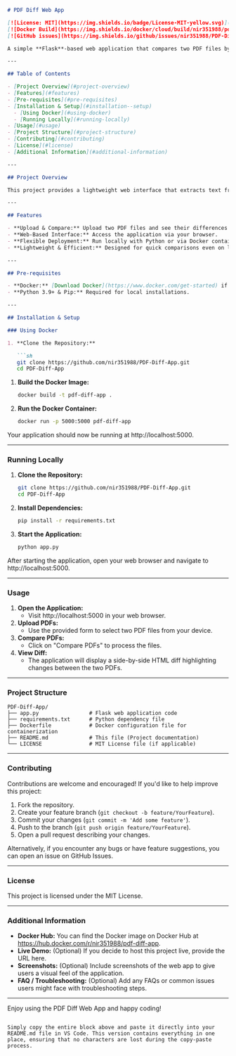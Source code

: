 
```markdown
# PDF Diff Web App

[![License: MIT](https://img.shields.io/badge/License-MIT-yellow.svg)](LICENSE)
[![Docker Build](https://img.shields.io/docker/cloud/build/nir351988/pdf-diff-app)](https://hub.docker.com/r/nir351988/pdf-diff-app)
[![GitHub issues](https://img.shields.io/github/issues/nir351988/PDF-Diff-App)](https://github.com/nir351988/PDF-Diff-App/issues)

A simple **Flask**-based web application that compares two PDF files by extracting their text and displaying a side-by-side diff. This tool is perfect for quickly spotting differences between document versions.

---

## Table of Contents

- [Project Overview](#project-overview)
- [Features](#features)
- [Pre-requisites](#pre-requisites)
- [Installation & Setup](#installation--setup)
  - [Using Docker](#using-docker)
  - [Running Locally](#running-locally)
- [Usage](#usage)
- [Project Structure](#project-structure)
- [Contributing](#contributing)
- [License](#license)
- [Additional Information](#additional-information)

---

## Project Overview

This project provides a lightweight web interface that extracts text from two uploaded PDF files using [PyPDF2](https://pythonhosted.org/PyPDF2/) and then generates a visual diff using Python's built-in [difflib](https://docs.python.org/3/library/difflib.html). The design emphasizes ease of use with a minimalistic interface, allowing you to effortlessly compare PDF document versions.

---

## Features

- **Upload & Compare:** Upload two PDF files and see their differences highlighted side-by-side.
- **Web-Based Interface:** Access the application via your browser.
- **Flexible Deployment:** Run locally with Python or via Docker container.
- **Lightweight & Efficient:** Designed for quick comparisons even on low-resource machines.

---

## Pre-requisites

- **Docker:** [Download Docker](https://www.docker.com/get-started) if you prefer containerization.
- **Python 3.9+ & Pip:** Required for local installations.

---

## Installation & Setup

### Using Docker

1. **Clone the Repository:**

   ```sh
   git clone https://github.com/nir351988/PDF-Diff-App.git
   cd PDF-Diff-App
   ```

1. **Build the Docker Image:**

   ```sh
   docker build -t pdf-diff-app .
   ```

1. **Run the Docker Container:**

   ```sh
   docker run -p 5000:5000 pdf-diff-app
   ```

Your application should now be running at http://localhost:5000.

---

### Running Locally

1. **Clone the Repository:**

   ```sh
   git clone https://github.com/nir351988/PDF-Diff-App.git
   cd PDF-Diff-App
   ```

1. **Install Dependencies:**

   ```sh
   pip install -r requirements.txt
   ```

1. **Start the Application:**

   ```sh
   python app.py
   ```

After starting the application, open your web browser and navigate to http://localhost:5000.

---

### Usage

1. **Open the Application:**
   - Visit http://localhost:5000 in your web browser.
2. **Upload PDFs:**
   - Use the provided form to select two PDF files from your device.
3. **Compare PDFs:**
   - Click on "Compare PDFs" to process the files.
4. **View Diff:**
   - The application will display a side-by-side HTML diff highlighting changes between the two PDFs.

---

### Project Structure

```
PDF-Diff-App/
├── app.py                # Flask web application code
├── requirements.txt      # Python dependency file
├── Dockerfile            # Docker configuration file for containerization
├── README.md             # This file (Project documentation)
└── LICENSE               # MIT License file (if applicable)
```

---

### Contributing

Contributions are welcome and encouraged! If you'd like to help improve this project:

1. Fork the repository.
2. Create your feature branch (`git checkout -b feature/YourFeature`).
3. Commit your changes (`git commit -m 'Add some feature'`).
4. Push to the branch (`git push origin feature/YourFeature`).
5. Open a pull request describing your changes.

Alternatively, if you encounter any bugs or have feature suggestions, you can open an issue on GitHub Issues.

---

### License

This project is licensed under the MIT License.

---

### Additional Information

- **Docker Hub:** You can find the Docker image on Docker Hub at https://hub.docker.com/r/nir351988/pdf-diff-app.
- **Live Demo:** (Optional) If you decide to host this project live, provide the URL here.
- **Screenshots:** (Optional) Include screenshots of the web app to give users a visual feel of the application.
- **FAQ / Troubleshooting:** (Optional) Add any FAQs or common issues users might face with troubleshooting steps.

---

Enjoy using the PDF Diff Web App and happy coding!
```

Simply copy the entire block above and paste it directly into your README.md file in VS Code. This version contains everything in one place, ensuring that no characters are lost during the copy-paste process.
